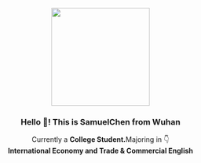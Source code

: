 <p align="center" width="300">
   <img align="center" width="200" src="https://avatars.githubusercontent.com/u/65054820?v=4" />
   <h3 align="center">Hello 👋! This is SamuelChen from Wuhan</h3>
</p>


<p align="center">Currently a <strong>College Student.</strong>Majoring in 👇 <br /><strong>International Economy and Trade & Commercial English</strong></p>


